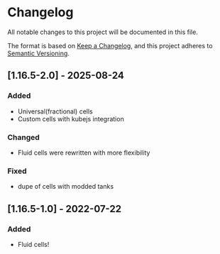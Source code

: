 # Changelog

All notable changes to this project will be documented in this file.

The format is based on [Keep a Changelog](https://keepachangelog.com/en/1.1.0/),
and this project adheres to [Semantic Versioning](https://semver.org/spec/v2.0.0.html).

## [1.16.5-2.0] - 2025-08-24
### Added

- Universal(fractional) cells
- Custom cells with kubejs integration

### Changed

- Fluid cells were rewritten with more flexibility

### Fixed

- dupe of cells with modded tanks

## [1.16.5-1.0] - 2022-07-22

### Added

- Fluid cells!
